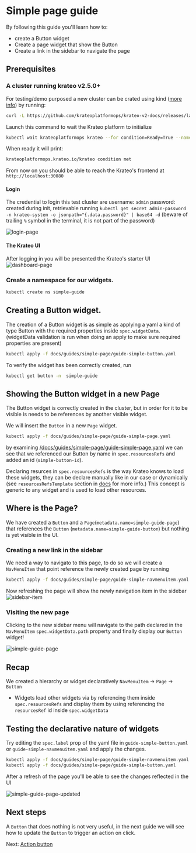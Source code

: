 # Simple page guide

By following this guide you'll learn how to:

- create a Button widget
- Create a page widget that show the Button
- Create a link in the sidebar to navigate the page

## Prerequisites

### A cluster running krateo v2.5.0+

For testing/demo purposed a new cluster can be crated using kind ([more info](https://docs.krateo.io/quickstart)) by running:

```sh
curl -L https://github.com/krateoplatformops/krateo-v2-docs/releases/latest/download/kind.sh | sh
```

Launch this command to wait the Krateo platform to initialize

```sh
kubectl wait krateoplatformops krateo --for condition=Ready=True --namespace krateo-system --timeout=500s
```

When ready it will print:

```sh
krateoplatformops.krateo.io/krateo condition met
```

From now on you should be able to reach the Krateo's frontend at `http://localhost:30080`

#### Login

The credential to login this test cluster are
username: `admin`
password: created during init, retrievable running `kubectl get secret admin-password  -n krateo-system -o jsonpath="{.data.password}" | base64 -d` (beware of trailing `%` symbol in the terminal, it is not part of the password)

![login-page](./images/login-page.png)

#### The Krateo UI

After logging in you will be presented the Krateo's starter UI
![dashboard-page](./images/dashboard-page.png)

### Create a namespace for our widgets.

```sh
kubectl create ns simple-guide
```

## Creating a Button widget.

The creation of a Button widget is as simple as applying a yaml a kind of type Button with the required properties inside `spec.widgetData`. (widgetData validation is run when doing an apply to make sure required properties are present)

```sh
kubectl apply -f docs/guides/simple-page/guide-simple-button.yaml
```

To verify the widget has been correctly created, run

```sh
kubectl get button -n  simple-guide
```

## Showing the Button widget in a new Page

The Button widget is correctly created in the cluster, but in order for it to be visible is needs to be references by another visible widget.

We will insert the `Button` in a new `Page` widget.

```sh
kubectl apply -f docs/guides/simple-page/guide-simple-page.yaml
```

by examining [/docs/guides/simple-page/guide-simple-page.yaml](/docs/guides/simple-page/guide-simple-page.yaml) we can see that we referenced our Button by name in `spec.resourcesRefs` and added an id (`simple-button-id`).

Declaring resurces in `spec.resourcesRefs` is the way Krateo knows to load these widgets, they can be declare manually like in our case or dynamically (see `resourcesRefsTemplate` section in [docs](../../docs.md) for more info.) This concept is generic to any widget and is used to load other resources.

## Where is the Page?

We have created a `Button` and a `Page`(`metadata.name=simple-guide-page`) that references the `Button` (`metadata.name=simple-guide-button`) but nothing is yet visible in the UI.

### Creating a new link in the sidebar

We need a way to navigato to this page, to do so we will create a `NavMenuItem` that point reference the newly created page by running

```sh
kubectl apply -f docs/guides/simple-page/guide-simple-navmenuitem.yaml
```

Now refreshing the page will show the newly navigation item in the sidebar
![sidebar-item](./images/sidebar-item.png)

### Visiting the new page

Clicking to the new sidebar menu will navigate to the path declared in the `NavMenuItem` `spec.widgetData.path` property and finally display our `Button` widget!

![simple-guide-page](./images/simple-guide-page.png)

## Recap

We created a hierarchy or widget declaratively
`NavMenuItem` -> `Page` -> `Button`

- Widgets load other widgets via by referencing them inside `spec.resourcesRefs` and display them by using referencing the `resourcesRef` id inside `spec.widgetData`

## Testing the declarative nature of widgets

Try editing the `spec.label` prop of the yaml file in `guide-simple-button.yaml` or `guide-simple-navmenuitem.yaml` and apply the changes.

```sh
kubectl apply -f docs/guides/simple-page/guide-simple-navmenuitem.yaml
kubectl apply -f docs/guides/simple-page/guide-simple-button.yaml
```

After a refresh of the page you'll be able to see the changes reflected in the UI

![simple-guide-page-updated](./images/simple-guide-page-updated.png)

## Next steps

A `Button` that does nothing is not very useful, in the next guide we will see how to update the `Button` to trigger an action on click.

Next: [Action button](/docs/guides/action-button/action-button.md)

